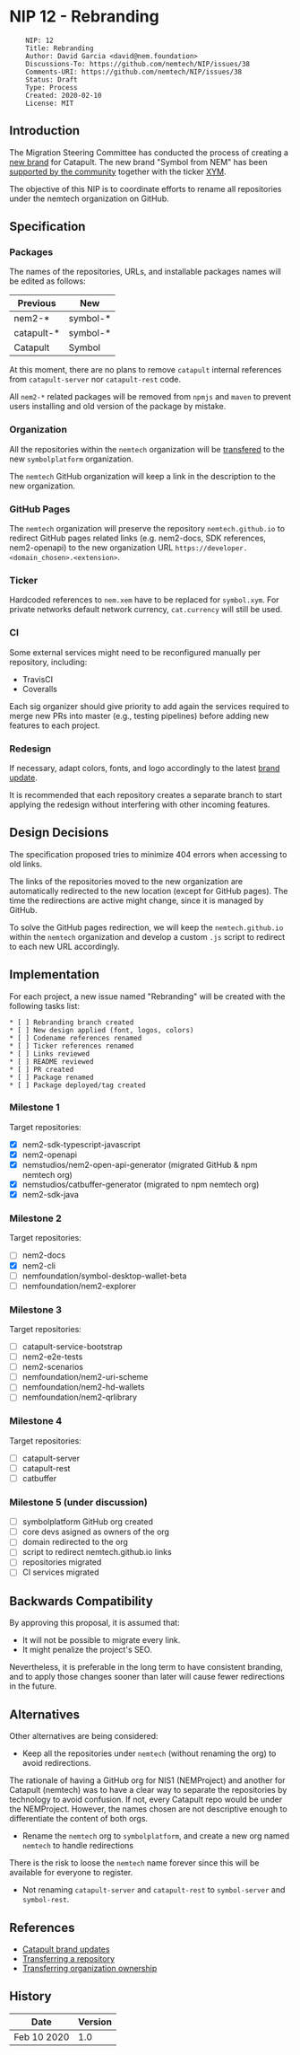 # NIP 12 - Rebranding

```
    NIP: 12
    Title: Rebranding
    Author: David Garcia <david@nem.foundation>
    Discussions-To: https://github.com/nemtech/NIP/issues/38
    Comments-URI: https://github.com/nemtech/NIP/issues/38
    Status: Draft
    Type: Process
    Created: 2020-02-10
    License: MIT
```

## Introduction

The Migration Steering Committee has conducted the process of creating a [new brand](https://forum.nem.io/c/catapult-branding) for Catapult. The new brand "Symbol from NEM" has been [supported by the community](https://explorer.nemtool.com/#/poll?id=5e2eaab5328dc579fdadcef3) together with the ticker [XYM](https://explorer.nemtool.com/#/poll?id=5e2eaab5328dc579fdadcef3).

The objective of this NIP is to coordinate efforts to rename all repositories under the nemtech organization on GitHub.

## Specification

### Packages

The names of the repositories, URLs, and installable packages names will be edited as follows:

| Previous   | New        |
|------------|------------|
| nem2-*     | symbol-*   |
| catapult-* | symbol-*   |
| Catapult   | Symbol     |

At this moment, there are no plans to remove ``catapult`` internal references from ``catapult-server``  nor ``catapult-rest`` code.

All ``nem2-*`` related packages will be removed from ``npmjs`` and ``maven`` to prevent users installing and old version of the package by mistake.

### Organization

All the repositories within the ``nemtech`` organization will be [transfered](https://help.github.com/en/github/administering-a-repository/transferring-a-repository) to the new ``symbolplatform`` organization.

The ``nemtech`` GitHub organization will keep a link in the description to the new organization.

### GitHub Pages

The ``nemtech`` organization will preserve the repository ``nemtech.github.io`` to redirect GitHub pages related links (e.g. nem2-docs, SDK references, nem2-openapi) to the new organization URL ``https://developer.<domain_chosen>.<extension>``.

### Ticker

Hardcoded references to ``nem.xem`` have to be replaced for ``symbol.xym``. For private networks default network currency, ``cat.currency`` will still be used.

### CI

Some external services might need to be reconfigured manually per repository, including:

* TravisCI
* Coveralls

Each sig organizer should give priority to add again the services required to merge new PRs into master (e.g., testing pipelines) before adding new features to each project.

### Redesign

If necessary, adapt colors, fonts, and logo accordingly to the latest [brand update](https://forum.nem.io/t/symbol-brand-update/24305).

It is recommended that each repository creates a separate branch to start applying the redesign without interfering with other incoming features.

## Design Decisions

The specification proposed tries to minimize 404 errors when accessing to old links. 

The links of the repositories moved to the new organization are automatically redirected to the new location (except for GitHub pages). The time the redirections are active might change, since it is managed by GitHub.

To solve the GitHub pages redirection, we will keep the ``nemtech.github.io`` within the ``nemtech`` organization and develop a custom ``.js`` script to redirect to each new URL accordingly.

## Implementation

For each project, a new issue named "Rebranding" will be created with the following tasks list:

    * [ ] Rebranding branch created
    * [ ] New design applied (font, logos, colors)
    * [ ] Codename references renamed
    * [ ] Ticker references renamed
    * [ ] Links reviewed
    * [ ] README reviewed
    * [ ] PR created
    * [ ] Package renamed
    * [ ] Package deployed/tag created

### Milestone 1

Target repositories:

* [x] nem2-sdk-typescript-javascript
* [x] nem2-openapi
* [x] nemstudios/nem2-open-api-generator (migrated GitHub & npm nemtech org)
* [x] nemstudios/catbuffer-generator (migrated to npm nemtech org)
* [x] nem2-sdk-java

### Milestone 2

Target repositories:

* [ ] nem2-docs
* [x] nem2-cli
* [ ] nemfoundation/symbol-desktop-wallet-beta
* [ ] nemfoundation/nem2-explorer

### Milestone 3

Target repositories:

* [ ] catapult-service-bootstrap
* [ ] nem2-e2e-tests
* [ ] nem2-scenarios
* [ ] nemfoundation/nem2-uri-scheme
* [ ] nemfoundation/nem2-hd-wallets
* [ ] nemfoundation/nem2-qrlibrary

### Milestone 4

Target repositories:

* [ ] catapult-server
* [ ] catapult-rest
* [ ] catbuffer

### Milestone 5 (under discussion)

* [ ] symbolplatform GitHub org created
* [ ] core devs asigned as owners of the org
* [ ] domain redirected to the org
* [ ] script to redirect nemtech.github.io links
* [ ] repositories migrated
* [ ] CI services migrated 

## Backwards Compatibility

By approving this proposal, it is assumed that:

- It will not be possible to migrate every link.
- It might penalize the project's SEO.

Nevertheless, it is preferable in the long term to have consistent branding, and to apply those changes sooner than later will cause fewer redirections in the future.

## Alternatives

Other alternatives are being considered:

- Keep all the repositories under ``nemtech`` (without renaming the org) to avoid redirections.

The rationale of having a GitHub org for NIS1 (NEMProject) and another for Catapult (nemtech) was to have a clear way to separate the repositories by technology to avoid confusion. If not, every Catapult repo would be under the NEMProject. However, the names chosen are not descriptive enough to differentiate the content of both orgs.

- Rename the ``nemtech`` org to ``symbolplatform``, and create a new org named ``nemtech`` to handle redirections

There is the risk to loose the ``nemtech`` name forever since this will be available for everyone to register.

- Not renaming ``catapult-server`` and ``catapult-rest`` to ``symbol-server`` and ``symbol-rest``.

## References

* [Catapult brand updates](https://forum.nem.io/t/catapult-brand-update-1/23875/)
* [Transferring a repository](https://help.github.com/en/github/administering-a-repository/transferring-a-repository)
* [Transferring organization ownership](https://help.github.com/en/github/setting-up-and-managing-organizations-and-teams/transferring-organization-ownership)

## History

| **Date**      | **Version**   |
| ------------- | ------------- |
| Feb 10 2020   | 1.0           |
